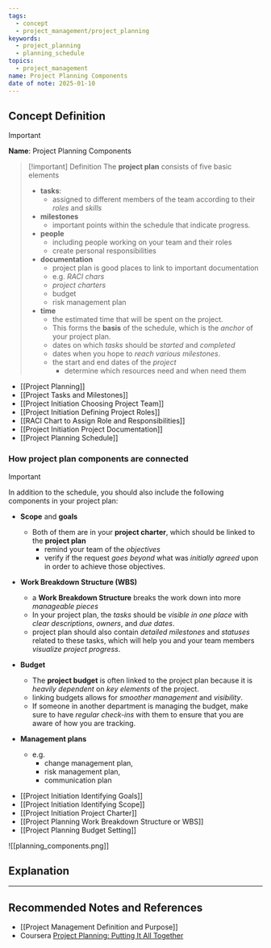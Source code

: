 ```yaml
---
tags:
  - concept
  - project_management/project_planning
keywords:
  - project_planning
  - planning_schedule
topics:
  - project_management
name: Project Planning Components
date of note: 2025-01-10
---
```


## Concept Definition

>[!important]
>**Name**: Project Planning Components

>[!important] Definition
>The **project plan** consists of five basic elements
>- **tasks**: 
>	- assigned to different members of the team according to their *roles* and *skills*
>- **milestones**
>	- important points within the schedule that indicate progress.
>- **people**
>	- including people working on your team and their roles
>	- create personal responsibilities
>- **documentation**
>	- project plan is good places to link to important documentation
>	- e.g. *RACI chars*
>	- *project charters*
>	- budget
>	- risk management plan
>- **time**
>	- the estimated time that will be spent on the project.
>	- This forms the **basis** of the schedule, which is the *anchor* of your project plan.
>	- dates on which *tasks* should be *started* and *completed*
>	- dates when you hope to *reach various milestones*.
>	- the start and end dates of the *project*
>		- determine which resources need and when need them 

- [[Project Planning]]
- [[Project Tasks and Milestones]]
- [[Project Initiation Choosing Project Team]]
- [[Project Initiation Defining Project Roles]]
- [[RACI Chart to Assign Role and Responsibilities]]
- [[Project Initiation Project Documentation]]
- [[Project Planning Schedule]]

### How project plan components are connected

>[!important]
>In addition to the schedule, you should also include the following components in your project plan: 
> 
> - **Scope** and **goals**
> 	- Both of them are in your **project charter**, which should be linked to the **project plan**
> 		- remind your team of the *objectives*
> 		- verify if the request *goes beyond* what was *initially agreed* upon in order to achieve those objectives.
>     
> - **Work Breakdown Structure (WBS)**
> 	- a **Work Breakdown Structure** breaks the work down into more *manageable pieces*
> 	- In your project plan, the *tasks* should be *visible in one place* with *clear descriptions*, *owners*, and *due dates*.
> 	- project plan should also contain *detailed milestones* and *statuses* related to these tasks, which will help you and your team members *visualize project progress*.
>     
> - **Budget** 
> 	- The **project budget** is often linked to the project plan because it is *heavily dependent* on *key elements* of the project.
> 	- linking budgets allows for *smoother management* and *visibility*.
> 	- If someone in another department is managing the budget, make sure to have *regular check-ins* with them to ensure that you are aware of how you are tracking.
>     
> - **Management plans**
> 	- e.g. 
> 		- change management plan, 
> 		- risk management plan, 
> 		- communication plan


- [[Project Initiation Identifying Goals]]
- [[Project Initiation Identifying Scope]]
- [[Project Initiation Project Charter]]
- [[Project Planning Work Breakdown Structure or WBS]]
- [[Project Planning Budget Setting]]

![[planning_components.png]]




## Explanation








-----------
##  Recommended Notes and References


- [[Project Management Definition and Purpose]]
- Coursera [Project Planning: Putting It All Together](https://www.coursera.org/learn/project-planning-google/home/welcome)